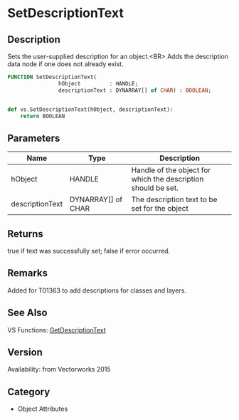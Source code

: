 # SetDescriptionText

## Description
Sets the user-supplied description for an object.&lt;BR&gt;
Adds the description data node if one does not already exist.

```pascal
FUNCTION SetDescriptionText(
				hObject         : HANDLE;
				descriptionText : DYNARRAY[] of CHAR) : BOOLEAN;
```

```python

def vs.SetDescriptionText(hObject, descriptionText):
    return BOOLEAN
```

## Parameters
|Name|Type|Description|
|---|---|---|
|hObject|HANDLE|Handle of the object for which the description should be set.|
|descriptionText|DYNARRAY[] of CHAR|The description text to be set for the object|

## Returns
true if text was successfully set; false if error occurred.

## Remarks
Added for T01363 to add descriptions for classes and layers.

## See Also
VS Functions:
[GetDescriptionText](GetDescriptionText.md)

## Version
Availability: from Vectorworks 2015
## Category
* Object Attributes

